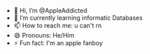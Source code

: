 - 👋 Hi, I’m @AppleAddicted
- 🌱 I’m currently learning informatic Databases
- 📫 How to reach me: u can't rn
- 😄 Pronouns: He/Him
- ⚡ Fun fact: I'm an apple fanboy
